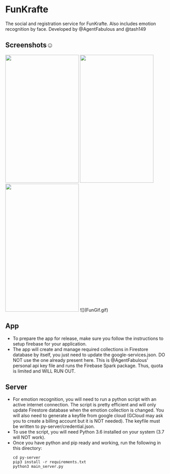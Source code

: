 # FunKrafte

The social and registration service for FunKrafte. Also includes emotion recognition by face.
Developed by @AgentFabulous and @tash149

## Screenshots:relaxed:
<img src="https://user-images.githubusercontent.com/39271055/51160331-828cf800-18b3-11e9-9e1b-b09b1b7906a8.png" width="230" height="400"/>
<img src="https://user-images.githubusercontent.com/39271055/51160339-891b6f80-18b3-11e9-922d-ad9ce3cdf91f.png" width="230" height="400"/>
<img src="https://user-images.githubusercontent.com/39271055/51160203-f975c100-18b2-11e9-882b-e83f199e5303.png" width="230" height="400"/>
![](FunGif.gif)

## App
- To prepare the app for release, make sure you follow the instructions to setup firebase for your application.
- The app will create and manage required collections in Firestore database by itself, you just need to update the google-services.json.
  DO NOT use the one already present here. This is @AgentFabulous' personal api key file and runs the Firebase Spark package. Thus, quota is limited and WILL RUN OUT.


## Server
- For emotion recognition, you will need to run a python script with an active internet connection. The script is pretty efficient and will only update Firestore database when the emotion collection is changed. You will also need to generate a keyfile from google cloud (GCloud may ask you to create a billing account but it is NOT needed). The keyfile must be written to py-server/credential.json.
- To use the script, you will need Python 3.6 installed on your system (3.7 will NOT work).
- Once you have python and pip ready and working, run the following in this directory:
    ```
    cd py-server
    pip3 install -r requirements.txt
    python3 main_server.py
    ```
